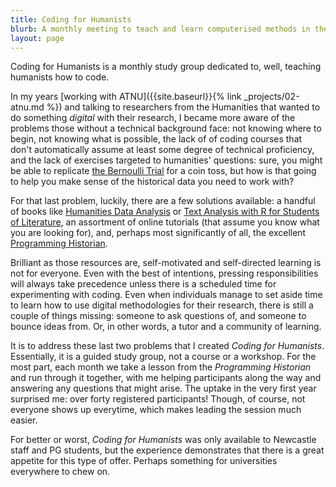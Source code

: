 ```yaml
---
title: Coding for Humanists
blurb: A monthly meeting to teach and learn computerised methods in the humanities.
layout: page
---
```

Coding for Humanists is a monthly study group dedicated to, well, teaching humanists how to code.

In my years [working with ATNU]({{site.baseurl}}{% link _projects/02-atnu.md %}) and talking to researchers from the Humanities that wanted to do something *digital* with their research, I became more aware of the problems those without a technical background face: not knowing where to begin, not knowing what is possible, the lack of of coding courses that don't automatically assume at least some degree of technical proficiency, and the lack of exercises targeted to humanities' questions: sure, you might be able to replicate [the Bernoulli Trial](https://en.wikipedia.org/wiki/Bernoulli_trial) for a coin toss, but how is that going to help you make sense of the historical data you need to work with?

For that last problem, luckily, there are a few solutions available: a handful of books like [Humanities Data Analysis](https://www.amazon.co.uk/Humanities-Data-Analysis-Studies-Python/dp/0691172366) or [Text Analysis with R for Students of Literature](https://www.amazon.co.uk/Analysis-Students-Literature-Quantitative-Humanities/dp/3319349198/ref=sr_1_3?dchild=1&keywords=matthew+jockers&qid=1621415522&s=books&sr=1-3), an assortment of online tutorials (that assume you know what you are looking for), and, perhaps most significantly of all, the excellent [Programming Historian](https://programminghistorian.org/).

Brilliant as those resources are, self-motivated and self-directed learning is not for everyone. Even with the best of intentions, pressing responsibilities will always take precedence unless there is a scheduled time for experimenting with coding. Even when individuals manage to set aside time to learn how to use digital methodologies for their research, there is still a couple of things missing: someone to ask questions of, and someone to bounce ideas from. Or, in other words, a tutor and a community of learning.

It is to address these last two problems that I created *Coding for Humanists*. Essentially, it is a guided study group, not a course or a workshop. For the most part, each month we take a lesson from the *Programming Historian* and run through it together, with me helping participants along the way and answering any questions that might arise. The uptake in the very first year surprised me: over forty registered participants! Though, of course, not everyone shows up everytime, which makes leading the session much easier.

For better or worst, *Coding for Humanists* was only available to Newcastle staff and PG students, but the experience demonstrates that there is a great appetite for this type of offer. Perhaps something for universities everywhere to chew on.